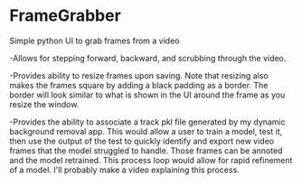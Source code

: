 # FrameGrabber
Simple python UI to grab frames from a video

  -Allows for stepping forward, backward, and scrubbing through the video. 
  
  -Provides ability to resize frames upon saving. Note that resizing also makes the frames square by adding a black padding as a border. The border will look similar to what is shown in the UI around the frame as you resize the window.  
  
  -Provides the ability to associate a track pkl file generated by my dynamic background removal app. This would allow a user to train a model, test it, then use the output of the test to quickly identify and export new video frames that the model struggled to handle. Those frames can be annoted and the model retrained. This process loop would allow for rapid refinement of a model. I'll probably make a video explaining this process. 
